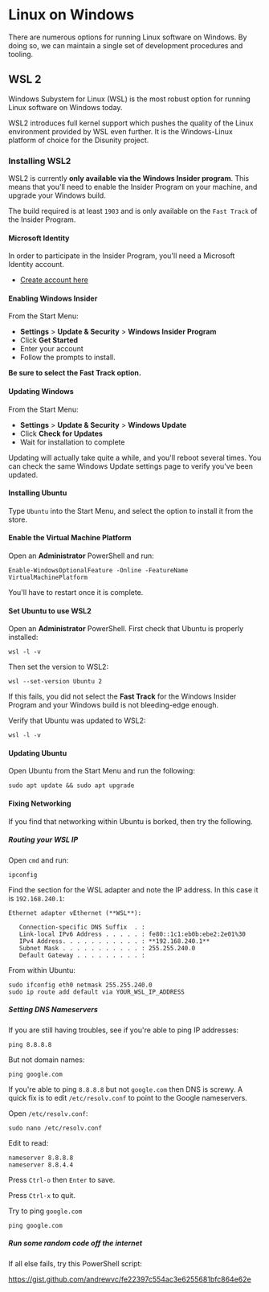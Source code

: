 # Linux on Windows

There are numerous options for running Linux software on Windows. By doing so, we can maintain a single set of development procedures and tooling.


## WSL 2

Windows Subystem for Linux (WSL) is the most robust option for running Linux software on Windows today.

WSL2 introduces full kernel support which pushes the quality of the Linux environment provided by WSL even further. It is the Windows-Linux platform of choice for the Disunity project.

### Installing WSL2

WSL2 is currently **only available via the Windows Insider program**. This means that you'll need to enable the Insider Program on your machine, and upgrade your Windows build.

The build required is at least `1903` and is only available on the `Fast Track` of the Insider Program.

#### Microsoft Identity

In order to participate in the Insider Program, you'll need a Microsoft Identity account. 

- [Create account here](https://insider.windows.com/oauthinsider?error=msa_signup&state=12345)


#### Enabling Windows Insider

From the Start Menu: 

- **Settings** > **Update & Security** > **Windows Insider Program**
- Click **Get Started**
- Enter your account
- Follow the prompts to install. 

**Be sure to select the Fast Track option.**

#### Updating Windows

From the Start Menu:

- **Settings** > **Update & Security** > **Windows Update**
- Click **Check for Updates**
- Wait for installation to complete

Updating will actually take quite a while, and you'll reboot several times. You can check the same Windows Update settings page to verify you've been updated.

#### Installing Ubuntu

Type `Ubuntu` into the Start Menu, and select the option to install it from the store.

#### Enable the Virtual Machine Platform

Open an **Administrator** PowerShell and run:

```
Enable-WindowsOptionalFeature -Online -FeatureName VirtualMachinePlatform
```

You'll have to restart once it is complete.

#### Set Ubuntu to use WSL2

Open an **Administrator** PowerShell. First check that Ubuntu is properly installed:

```
wsl -l -v
```

Then set the version to WSL2:

```
wsl --set-version Ubuntu 2
```

If this fails, you did not select the **Fast Track** for the Windows Insider Program and your Windows build is not bleeding-edge enough.

Verify that Ubuntu was updated to WSL2:

```
wsl -l -v
```

#### Updating Ubuntu

Open Ubuntu from the Start Menu and run the following:

```
sudo apt update && sudo apt upgrade
```

#### Fixing Networking

If you find that networking within Ubuntu is borked, then try the following.

##### Routing your WSL IP

Open `cmd` and run:

```
ipconfig
```

Find the section for the WSL adapter and note the IP address. In this case it is `192.168.240.1`:

```
Ethernet adapter vEthernet (**WSL**):

   Connection-specific DNS Suffix  . :
   Link-local IPv6 Address . . . . . : fe80::1c1:eb0b:ebe2:2e01%30
   IPv4 Address. . . . . . . . . . . : **192.168.240.1**
   Subnet Mask . . . . . . . . . . . : 255.255.240.0
   Default Gateway . . . . . . . . . :
```

From within Ubuntu:

```
sudo ifconfig eth0 netmask 255.255.240.0
sudo ip route add default via YOUR_WSL_IP_ADDRESS
```

##### Setting DNS Nameservers

If you are still having troubles, see if you're able to ping IP addresses:

```
ping 8.8.8.8
```

But not domain names:

```
ping google.com
````

If you're able to ping `8.8.8.8` but not `google.com` then DNS is screwy. A quick fix is to edit `/etc/resolv.conf` to point to the Google nameservers.

Open `/etc/resolv.conf`:

```
sudo nano /etc/resolv.conf
```

Edit to read:

```
nameserver 8.8.8.8
nameserver 8.8.4.4
```

Press `Ctrl-o` then `Enter` to save.

Press `Ctrl-x` to quit.

Try to ping `google.com`

```
ping google.com
```

##### Run some random code off the internet

If all else fails, try this PowerShell script:

https://gist.github.com/andrewvc/fe22397c554ac3e6255681bfc864e62e